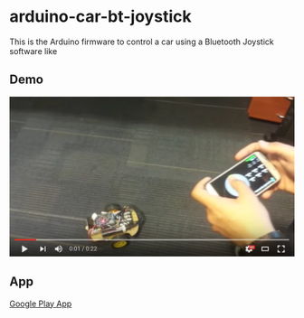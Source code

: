 # arduino-car-bt-joystick

This is the Arduino firmware to control a car using a Bluetooth Joystick software like 

## Demo
[![Video Demo Link](youtube.png)](https://www.youtube.com/watch?v=Whq179CS998)

## App
[Google Play App](https://play.google.com/store/apps/details?id=org.projectproto.btjoystick)
